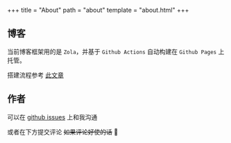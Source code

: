 +++
title = "About"
path = "about"
template = "about.html"
+++

## 博客

当前博客框架用的是 `Zola`，并基于 `Github Actions` 自动构建在 `Github Pages` 上托管。

搭建流程参考 [此文章](/article/build-and-deploy-zola-on-github-pages/)

## 作者

可以在 [github issues](https://github.com/yanshenxian/yanshenxian.github.io/issues/2) 上和我沟通

或者在下方提交评论 ~~如果评论好使的话~~ 🙈

